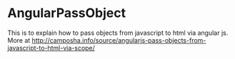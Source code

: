 # AngularPassObject
This is to explain how to pass objects from javascript to html via angular js. More at http://camposha.info/source/angularjs-pass-objects-from-javascript-to-html-via-scope/
